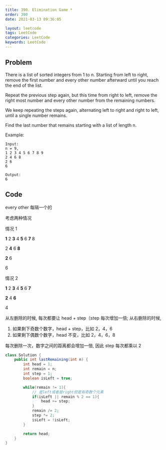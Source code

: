 ```yaml
---
title: 390. Elimination Game *
order: 390
date: 2021-03-13 09:36:05

layout: leetcode
tags: LeetCode
categories: LeetCode
keywords: LeetCode
---
```


## Problem

There is a list of sorted integers from 1 to n. Starting from left to right, remove the first number and every other number afterward until you reach the end of the list.

Repeat the previous step again, but this time from right to left, remove the right most number and every other number from the remaining numbers.

We keep repeating the steps again, alternating left to right and right to left, until a single number remains.

Find the last number that remains starting with a list of length n.

Example:

```
Input:
n = 9,
1 2 3 4 5 6 7 8 9
2 4 6 8
2 6
6

Output:
6

```

## Code

every other 每隔一个的

考虑两种情况

情况 1

**1** 2 **3** 4 **5** 6 **7** 8

2 **4** 6 **8**

**2** 6

6

情况 2

**1** 2 **3** 4 **5** 6 **7**

**2** 4 **6**

4

从左删除的时候, 每次都要让 head + step（step 每次增加一倍;
从右删除的时候,

1. 如果剩下奇数个数字，head + step，比如 2，4，6
2. 如果剩下偶数个数字，head 不变，比如 2，4，6，8

每次删除一次，数字之间的距离都会增加一倍,
因此 step 每次都乘以 2

```java
class Solution {
    public int lastRemaining(int n) {
        int head = 1;
        int remain = n;
        int step = 1;
        boolean isLeft = true;

        while(remain != 1){
            // 是left或者是right但是有奇数个元素
            if(isLeft || remain % 2 == 1){
                head += step;
            }
            remain /= 2;
            step *= 2;
            isLeft = !isLeft;
        }

        return head;
    }
}
```
